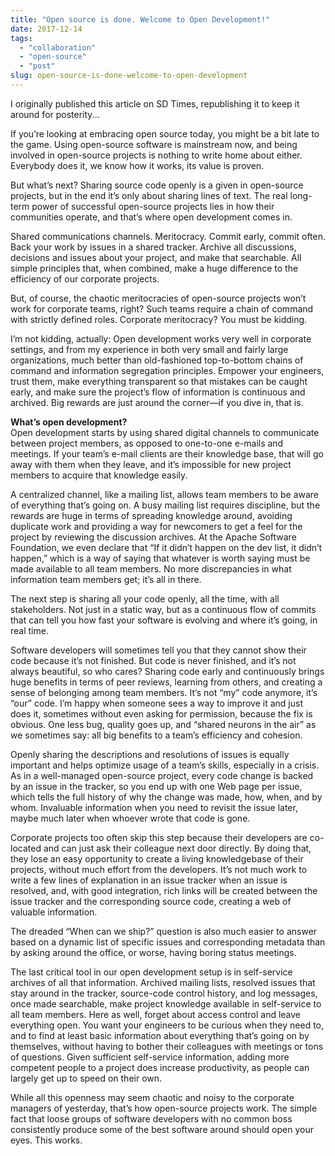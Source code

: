 ```yaml
---
title: "Open source is done. Welcome to Open Development!"
date: 2017-12-14
tags: 
  - "collaboration"
  - "open-source"
  - "post"
slug: open-source-is-done-welcome-to-open-development
---
```


I originally published this article on SD Times, republishing it to keep it around for posterity...

If you’re looking at embracing open source today, you might be a bit late to the game. Using open-source software is mainstream now, and being involved in open-source projects is nothing to write home about either. Everybody does it, we know how it works, its value is proven.

But what’s next? Sharing source code openly is a given in open-source projects, but in the end it’s only about sharing lines of text. The real long-term power of successful open-source projects lies in how their communities operate, and that’s where open development comes in.

Shared communications channels. Meritocracy. Commit early, commit often. Back your work by issues in a shared tracker. Archive all discussions, decisions and issues about your project, and make that searchable. All simple principles that, when combined, make a huge difference to the efficiency of our corporate projects.

But, of course, the chaotic meritocracies of open-source projects won’t work for corporate teams, right? Such teams require a chain of command with strictly defined roles. Corporate meritocracy? You must be kidding.

I’m not kidding, actually: Open development works very well in corporate settings, and from my experience in both very small and fairly large organizations, much better than old-fashioned top-to-bottom chains of command and information segregation principles. Empower your engineers, trust them, make everything transparent so that mistakes can be caught early, and make sure the project’s flow of information is continuous and archived. Big rewards are just around the corner—if you dive in, that is.

**What’s open development?**  
Open development starts by using shared digital channels to communicate between project members, as opposed to one-to-one e-mails and meetings. If your team’s e-mail clients are their knowledge base, that will go away with them when they leave, and it’s impossible for new project members to acquire that knowledge easily.

A centralized channel, like a mailing list, allows team members to be aware of everything that’s going on. A busy mailing list requires discipline, but the rewards are huge in terms of spreading knowledge around, avoiding duplicate work and providing a way for newcomers to get a feel for the project by reviewing the discussion archives. At the Apache Software Foundation, we even declare that “If it didn’t happen on the dev list, it didn’t happen,” which is a way of saying that whatever is worth saying must be made available to all team members. No more discrepancies in what information team members get; it’s all in there.

The next step is sharing all your code openly, all the time, with all stakeholders. Not just in a static way, but as a continuous flow of commits that can tell you how fast your software is evolving and where it’s going, in real time.

Software developers will sometimes tell you that they cannot show their code because it’s not finished. But code is never finished, and it’s not always beautiful, so who cares? Sharing code early and continuously brings huge benefits in terms of peer reviews, learning from others, and creating a sense of belonging among team members. It’s not “my” code anymore, it’s “our” code. I’m happy when someone sees a way to improve it and just does it, sometimes without even asking for permission, because the fix is obvious. One less bug, quality goes up, and “shared neurons in the air” as we sometimes say: all big benefits to a team’s efficiency and cohesion.

Openly sharing the descriptions and resolutions of issues is equally important and helps optimize usage of a team’s skills, especially in a crisis. As in a well-managed open-source project, every code change is backed by an issue in the tracker, so you end up with one Web page per issue, which tells the full history of why the change was made, how, when, and by whom. Invaluable information when you need to revisit the issue later, maybe much later when whoever wrote that code is gone.

Corporate projects too often skip this step because their developers are co-located and can just ask their colleague next door directly. By doing that, they lose an easy opportunity to create a living knowledgebase of their projects, without much effort from the developers. It’s not much work to write a few lines of explanation in an issue tracker when an issue is resolved, and, with good integration, rich links will be created between the issue tracker and the corresponding source code, creating a web of valuable information.

The dreaded “When can we ship?” question is also much easier to answer based on a dynamic list of specific issues and corresponding metadata than by asking around the office, or worse, having boring status meetings.

The last critical tool in our open development setup is in self-service archives of all that information. Archived mailing lists, resolved issues that stay around in the tracker, source-code control history, and log messages, once made searchable, make project knowledge available in self-service to all team members. Here as well, forget about access control and leave everything open. You want your engineers to be curious when they need to, and to find at least basic information about everything that’s going on by themselves, without having to bother their colleagues with meetings or tons of questions. Given sufficient self-service information, adding more competent people to a project does increase productivity, as people can largely get up to speed on their own.

While all this openness may seem chaotic and noisy to the corporate managers of yesterday, that’s how open-source projects work. The simple fact that loose groups of software developers with no common boss consistently produce some of the best software around should open your eyes. This works.
